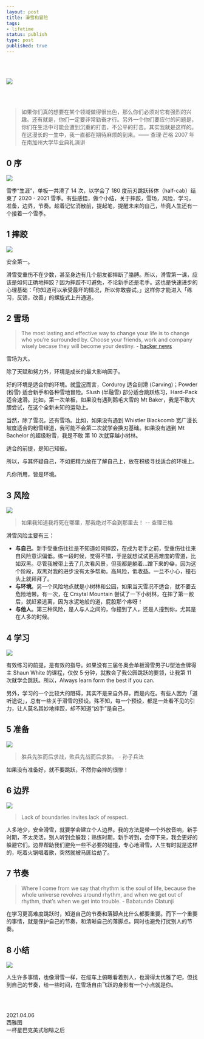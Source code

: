 ```yaml
--- 
layout: post
title: 滑雪和冒险
tags: 
- lifetime
status: publish
type: post
published: true
---
```



<br>
<br>

![](https://i.imgur.com/XKE2Rq2.jpg)

<br>
<br>

> 如果你们真的想要在某个领域做得很出色，那么你们必须对它有强烈的兴趣。还有就是，你们一定要非常勤奋才行。另外一个你们要应付的问题是，你们在生活中可能会遭到沉重的打击，不公平的打击。其实我就是这样的。在这漫长的一生中，我一直都在期待麻烦的到来。—— 查理·芒格 2007 年在南加州大学毕业典礼演讲

## 0 序

![](https://i.imgur.com/T00Ap1w.gif)

雪季“生涯”，单板一共滑了 14 次，以学会了 180 度前刃跳跃转体（half-cab）结束了 2020 - 2021 雪季。有些感悟，做个小结，关于摔跤，雪场，风险，学习，准备，边界，节奏。趁着记忆消散前，提起笔，提醒未来的自己，毕竟人生还有一个接着一个雪季。

## 1 摔跤

![](https://i.imgur.com/nvTu1AE.png)

安全第一。

滑雪受重伤不在少数，甚至身边有几个朋友都摔断了胳膊。所以，滑雪第一课，应该是如何正确地摔跤？因为摔跤不可避免，不论新手还是老手。这也是快速进步的心理基础：「你知道可以承受最坏的情况，所以你敢尝试。」这样你才能进入「练习，反馈，改善」的螺旋式上升通道。

## 2 雪场

> The most lasting and effective way to change your life is to change who you’re surrounded by. Choose your friends, work and company wisely becase they will become your destiny. - [hacker news](https://news.ycombinator.com/item?id=22102726)

雪场为大。

除了天赋和努力外，环境是成长的最大影响因子。

好的环境是适合你的环境。就[雪况](https://i.imgur.com/XmEtIQ9.png)而言，Corduroy 适合刻滑 (Carving)；Powder (粉雪) 适合新手和各种雪地冒险。Slush (半融雪) 部分适合跳跃练习，Hard-Pack 适合速滑。比如，第一次单板，如果没有遇到鹅毛大雪的 Mt Baker，我是不敢大胆尝试，在这个全新未知的运动上。

当然，除了雪况，还有雪场。比如，如果没有遇到 Whistler Blackcomb  宽广漫长坡度适合的粉雪绿道，我可能不会第二次就学会换刃基础。如果没有遇到 Mt Bachelor 的超级粉雪，我是不敢 第 10 次就穿越小树林。

适合的前提，是知己知彼。

所以，与其怀疑自己，不如把精力放在了解自己上，放在积极寻找适合的环境上。

凡你所用，皆是环境。

## 3 风险

![](https://i.imgur.com/n6xyZtP.gif)

> 如果我知道我将死在哪里，那我绝对不会到那里去！ -- 查理芒格 


滑雪风险主要有三：

* **与自己**。新手受重伤往往是不知道如何摔跤，在成为老手之前，受重伤往往来自风险意识偏低。练一段时候，觉得不错，于是就想试试更高难度的雪道，比如双黑。尽管我被带上去了几次看风景，但我都是躺着...蹭下来的😂。因为这个阶段，双黑对我的进步没有太多帮助。高风险，低收益。一旦不小心，撞石头上就拜拜了。
* **与环境**。另一个风险地点就是小树林和公园，如果当天雪况不适合，就不要去危险地带。有一次，在 Crsytal Mountain 尝试了一下小树林，在摔了第一跤后，就赶紧逃离，因为水泥地般的道，屁股那个疼呀！
* **与他人**。第三种风险，是人与人之间的，你撞到了人，还是人撞到你，尤其是在人多的时候。


## 4 学习

![](https://i.imgur.com/hcqo2oK.gif)

有效练习的前提，是有效的指导。如果没有三届冬奥会单板滑雪男子U型池金牌得主 Shaun White 的课程，仅仅 5 分钟，就教会了我公园跳跃的要领，让我第 11 次就学会跳跃。所以，Always learn form the best if you can.

另外，学习的一个比较大的阻碍，其实不是来自外界，而是内在。有些人因为「道听途说」，总有一些关于滑雪的预设。殊不知，每一个预设，都是一处看不见的引力，让人莫名其妙地摔跤，却不知道“凶手”是自己。

## 5 准备

![](https://i.imgur.com/oH7pR7D.gif)

> 胜兵先胜而后求战，败兵先战而后求胜。 - 孙子兵法

如果没有准备好，就不要跳跃，不然你会摔的很惨！

## 6 边界

![](https://i.imgur.com/g99MPHC.gif)

> Lack of boundaries invites lack of respect.

人多地少，安全滑雪，就要学会建立个人边界。我的方法是带一个外放音响，新手时期，不太灵活，别人听到会躲我；熟练时期，新手听到，会停下来，我会更好的躲避它们。边界帮助我们避免一些不必要的碰撞，专心地滑雪。人生有时就是这样的，吃着火锅唱着歌，突然就被马匪给劫了。

## 7 节奏

> Where I come from we say that rhythm is the soul of life, because the whole universe revolves around rhythm, and when we get out of rhythm, that’s when we get into trouble. - Babatunde Olatunji

在学习更高难度跳跃时，知道自己的节奏和落脚点比什么都要重要。而下一个重要的事情，就是保护自己的节奏，和清晰自己的落脚点。同时也避免打扰别人的节奏。


## 8 小结

![](https://i.imgur.com/Ab3ku1h.gif)

人生许多事情，也像滑雪一样，在缆车上俯瞰看着别人，也滑得太优雅了吧，但找到自己的节奏，给一些时间，在雪场自由飞跃的身影有一个小点就是你。
           

<br>
<br>

2021.04.06 <br>
西雅图<br>
一杯星巴克美式咖啡之后
 <br>





